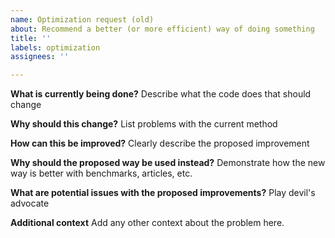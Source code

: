 ```yaml
---
name: Optimization request (old)
about: Recommend a better (or more efficient) way of doing something
title: ''
labels: optimization
assignees: ''

---
```


**What is currently being done?**
Describe what the code does that should change

**Why should this change?**
List problems with the current method

**How can this be improved?**
Clearly describe the proposed improvement

**Why should the proposed way be used instead?**
Demonstrate how the new way is better with benchmarks, articles, etc.

**What are potential issues with the proposed improvements?**
Play devil's advocate

**Additional context**
Add any other context about the problem here.
